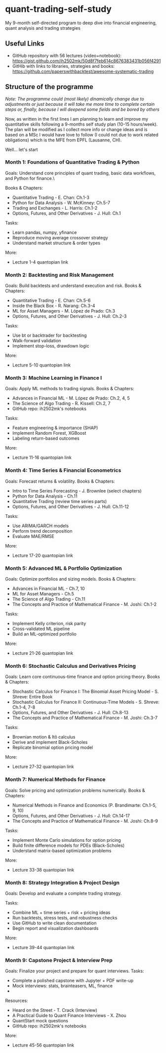 # quant-trading-self-study
My 9-month self-directed program to deep dive into financial engineering, quant analysis and trading strategies

## Useful Links
- GitHub repository with 56 lectures (video+notebook): https://gist.github.com/ih2502mk/50d8f7feb614c8676383431b056f4291
- GitHib with links to libraries, strategies and books: https://github.com/paperswithbacktest/awesome-systematic-trading

## Structure of the programme

_Note: The programme could (most likely) dinamically change due to adjustments or just because it will take me more time to complete certain steps or, finally, because I will deepend some fields and be bored by others_

Now, as written in the first lines I am planning to learn and improve my quantitative skills following a 9-months self study plan (10-15 hours/week). The plan will be modified as I collect more info or change ideas and is based on a MSc I would have love to follow (I could not due to work related obligations) which is the MFE from EPFL (Lausanne, CH).

Well... let's start

### Month 1: Foundations of Quantitative Trading & Python
Goals: Understand core principles of quant trading, basic data workflows, and Python for finance.\

Books & Chapters:
- Quantitative Trading - E. Chan: Ch.1-3
- Python for Data Analysis - W. McKinney: Ch.5-7
- Trading and Exchanges - L. Harris: Ch.1-2
- Options, Futures, and Other Derivatives - J. Hull: Ch.1

Tasks:
- Learn pandas, numpy, yfinance
- Reproduce moving average crossover strategy
- Understand market structure & order types

More:
- Lecture 1-4 quantopian link

### Month 2: Backtesting and Risk Management
Goals: Build backtests and understand execution and risk.
Books & Chapters:
- Quantitative Trading - E. Chan: Ch.5-6
- Inside the Black Box - R. Narang: Ch.3-4
- ML for Asset Managers - M. López de Prado: Ch.3
- Options, Futures, and Other Derivatives - J. Hull: Ch.2-3
  
Tasks:
- Use bt or backtrader for backtesting
- Walk-forward validation
- Implement stop-loss, drawdown logic


More:
- Lecture 5-10 quantopian link

### Month 3: Machine Learning in Finance I
Goals: Apply ML methods to trading signals.
Books & Chapters:
- Advances in Financial ML - M. López de Prado: Ch.2, 4, 5
- The Science of Algo Trading - R. Kissell: Ch.2, 7
- GitHub repo: ih2502mk's notebooks

Tasks:
- Feature engineering & importance (SHAP)
- Implement Random Forest, XGBoost
- Labeling return-based outcomes

More:
- Lecture 11-16 quantopian link

### Month 4: Time Series & Financial Econometrics
Goals: Forecast returns & volatility.
Books & Chapters:
- Intro to Time Series Forecasting - J. Brownlee (select chapters)
- Python for Data Analysis - Ch.11
- Quantitative Trading (review time series parts)
- Options, Futures, and Other Derivatives - J. Hull: Ch.11-12

Tasks:
- Use ARIMA/GARCH models
- Perform trend decomposition
- Evaluate MAE/RMSE

More:
- Lecture 17-20 quantopian link

### Month 5: Advanced ML & Portfolio Optimization
Goals: Optimize portfolios and sizing models.
Books & Chapters:
- Advances in Financial ML - Ch.7, 10
- ML for Asset Managers - Ch.5
- The Science of Algo Trading - Ch.11
- The Concepts and Practice of Mathematical Finance - M. Joshi: Ch.1-2

Tasks:
- Implement Kelly criterion, risk parity
- Cross-validated ML pipeline
- Build an ML-optimized portfolio

More:
- Lecture 21-26 quantopian link

### Month 6: Stochastic Calculus and Derivatives Pricing
Goals: Learn core continuous-time finance and option pricing theory.
Books & Chapters:
- Stochastic Calculus for Finance I: The Binomial Asset Pricing Model - S. Shreve: Entire Book
- Stochastic Calculus for Finance II: Continuous-Time Models - S. Shreve: Ch.1-4, 7-8
- Options, Futures, and Other Derivatives - J. Hull: Ch.8-13
- The Concepts and Practice of Mathematical Finance - M. Joshi: Ch.3-7

Tasks:
- Brownian motion & Itô calculus
- Derive and implement Black-Scholes
- Replicate binomial option pricing model

More:
- Lecture 27-32 quantopian link

### Month 7: Numerical Methods for Finance
Goals: Solve pricing and optimization problems numerically.
Books & Chapters:
- Numerical Methods in Finance and Economics (P. Brandimarte: Ch.1-5, 9, 10)
- Options, Futures, and Other Derivatives - J. Hull: Ch.14-17
- The Concepts and Practice of Mathematical Finance - M. Joshi: Ch.8-9

Tasks:
- Implement Monte Carlo simulations for option pricing
- Build finite difference models for PDEs (Black-Scholes)
- Understand matrix-based optimization problems

More:
- Lecture 33-38 quantopian link

### Month 8: Strategy Integration & Project Design
Goals: Develop and evaluate a complete trading strategy.

Tasks:
- Combine ML + time series + risk + pricing ideas
- Run backtests, stress tests, and robustness checks
- Use GitHub to write clean documentation
- Begin report and visualization dashboards

More:
- Lecture 39-44 quantopian link

### Month 9: Capstone Project & Interview Prep
Goals: Finalize your project and prepare for quant interviews.
Tasks:
- Complete a polished capstone with Jupyter + PDF write-up
- Mock interviews: stats, brainteasers, ML, finance
- 
Resources:
- Heard on the Street - T. Crack (Interview)
- A Practical Guide to Quant Finance Interviews - X. Zhou
- QuantStart mock questions
- GitHub repo: ih2502mk's notebooks

More:
- Lecture 45-56 quantopian link
